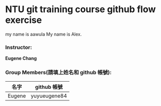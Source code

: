 # NTU git training course github flow exercise
my name is aawula
My name is Alex.
### Instructor:

**Eugene Chang** 

### Group Members(請填上姓名和 github 帳號):

| **名字**           | **github 帳號**       |
| ------------------|:---------------------:|
|  Eugene           | yuyueugene84          |
